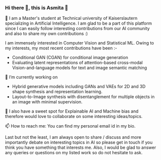 ### Hi there 👋, this is Asmita :handshake:

🔭 I am a Master's student at Technical university of Kaiserslautern specializing in Artificial Intelligence.
I am glad to be a part of this platform since I can easily follow interesting contributions from our AI community and also to share my own contributions :)

I am immensely interested in Computer Vision and Statistical ML. 
Owing to my interests, my most recent contributions have been :-

- Conditional GAN (CGAN) for conditional image generation
- Evaluating latent representations of attention-based cross-modal Vision-and-language models for text and image semantic matching

🔭 I’m currently working on
- Hybrid generative models including GANs and VAEs for 2D and 3D shape synthesis and representation learning.
- Layout-to-Image synthesis with disentanglement for multiple objects in an image with minimal supervision.

👯 I also have a sweet spot for Explainable AI and Machine bias and therefore would love to collaborate on some interesting ideas/topics.

📫 How to reach me:
You can find my personal email id in my bio. 

Last but not the least, I am always open to share / discuss and more importantly debate on interesting topics in AI so please get in touch if you think you have something that interests me. Also, I would be glad to answer any queries or questions on my listed work so do not hesitate to ask.

